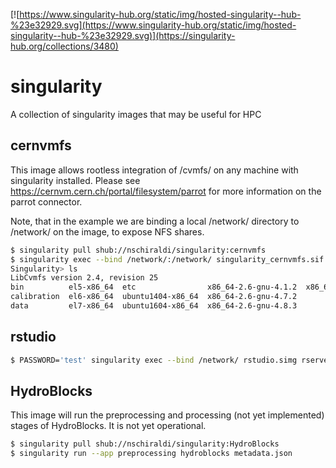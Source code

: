 [![https://www.singularity-hub.org/static/img/hosted-singularity--hub-%23e32929.svg](https://www.singularity-hub.org/static/img/hosted-singularity--hub-%23e32929.svg)](https://singularity-hub.org/collections/3480)


# singularity

A collection of singularity images that may be useful for HPC

## cernvmfs
This image allows rootless integration of /cvmfs/ on any machine with singularity installed. Please see https://cernvm.cern.ch/portal/filesystem/parrot for more information on the parrot connector.

Note, that in the example we are binding a local /network/ directory to /network/ on the image, to expose NFS shares. 
```bash
$ singularity pull shub://nschiraldi/singularity:cernvmfs
$ singularity exec --bind /network/:/network/ singularity_cernvmfs.sif parrot_run bash --noprofile --norc Singularity> cd /cvmfs/alice.cern.ch
Singularity> ls
LibCvmfs version 2.4, revision 25
bin          el5-x86_64  etc                x86_64-2.6-gnu-4.1.2  x86_64-2.6-gnu-4.8.4
calibration  el6-x86_64  ubuntu1404-x86_64  x86_64-2.6-gnu-4.7.2
data         el7-x86_64  ubuntu1604-x86_64  x86_64-2.6-gnu-4.8.3
```

## rstudio
```bash
$ PASSWORD='test' singularity exec --bind /network/ rstudio.simg rserver --www-address=0.0.0.0 --www-port=4021 --auth-none=0 --auth-pam-helper-path=pam-helper
```

## HydroBlocks
This image will run the preprocessing and processing (not yet implemented) stages of HydroBlocks. It is not yet operational.
```bash
$ singularity pull shub://nschiraldi/singularity:HydroBlocks
$ singularity run --app preprocessing hydroblocks metadata.json
```
